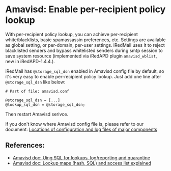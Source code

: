 # Amavisd: Enable per-recipient policy lookup

With per-recipient policy lookup, you can achieve per-recipient white/blacklists,
basic spamassassin preferences, etc. Settings are available as global setting,
or per-domain, per-user settings. iRedMail uses it to reject blacklisted
senders and bypass whitelisted senders during smtp session to save system
resource (implemented via iRedAPD plugin `amavisd_wblist`, new in iRedAPD-1.4.4.).

iRedMail has `@storage_sql_dsn` enabled in Amavisd config file by default, so
it's very easy to enable per-recipient policy lookup. Just add one line after
`@storage_sql_dsn` like below:

```
# Part of file: amavisd.conf

@storage_sql_dsn = [...]
@lookup_sql_dsn = @storage_sql_dsn;
```

Then restart Amavisd serivce.

If you don't know where Amavisd config file is, please refer to our document:
[Locations of configuration and log files of major components](./file.locations.html#amavisd)

## References:

* [Amavisd doc: Uing SQL for lookups, log/reporting and quarantine](http://www.ijs.si/software/amavisd/README.sql.txt)
* [Amavisd doc: Lookup maps (hash, SQL) and access list explained](http://www.ijs.si/software/amavisd/README.lookups.txt)
